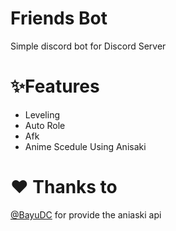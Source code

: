 # Friends Bot
Simple discord bot for Discord Server

# ✨Features
  - Leveling
  - Auto Role
  - Afk
  - Anime Scedule Using Anisaki

# ❤ Thanks to
[@BayuDC](https://github.com/BayuDC) for provide the aniaski api 
